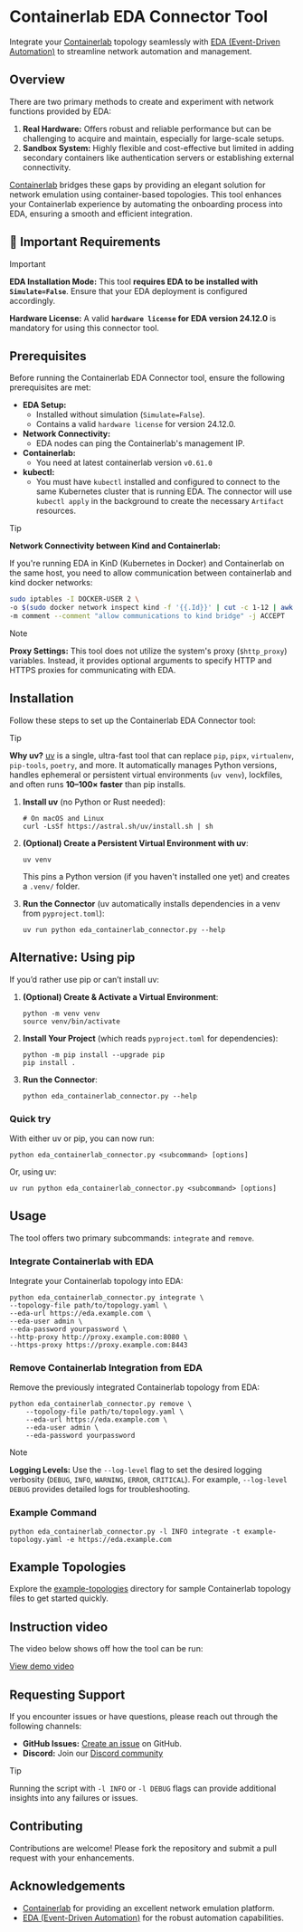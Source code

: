 # Containerlab EDA Connector Tool

Integrate your [Containerlab](https://containerlab.dev/) topology seamlessly with [EDA (Event-Driven Automation)](https://docs.eda.dev) to streamline network automation and management.

## Overview

There are two primary methods to create and experiment with network functions provided by EDA:

1. **Real Hardware:** Offers robust and reliable performance but can be challenging to acquire and maintain, especially for large-scale setups.
2. **Sandbox System:** Highly flexible and cost-effective but limited in adding secondary containers like authentication servers or establishing external connectivity.

[Containerlab](https://containerlab.dev/) bridges these gaps by providing an elegant solution for network emulation using container-based topologies. This tool enhances your Containerlab experience by automating the onboarding process into EDA, ensuring a smooth and efficient integration.

## 🚨 Important Requirements

> [!IMPORTANT]
> **EDA Installation Mode:** This tool **requires EDA to be installed with `Simulate=False`**. Ensure that your EDA deployment is configured accordingly.
>
> **Hardware License:** A valid **`hardware license` for EDA version 24.12.0** is mandatory for using this connector tool.

## Prerequisites

Before running the Containerlab EDA Connector tool, ensure the following prerequisites are met:

- **EDA Setup:**
  - Installed without simulation (`Simulate=False`).
  - Contains a valid `hardware license` for version 24.12.0.
- **Network Connectivity:**
  - EDA nodes can ping the Containerlab's management IP.
- **Containerlab:**
  - You need at latest containerlab version `v0.61.0`
- **kubectl:**
  - You must have `kubectl` installed and configured to connect to the same Kubernetes cluster that is running EDA. The connector will use `kubectl apply` in the background to create the necessary `Artifact` resources.

> [!TIP]
> **Network Connectivity between Kind and Containerlab:**
>
> If you're running EDA in KinD (Kubernetes in Docker) and Containerlab on the same host, you need to allow communication between containerlab and kind docker networks:
>
> ```bash
> sudo iptables -I DOCKER-USER 2 \
> -o $(sudo docker network inspect kind -f '{{.Id}}' | cut -c 1-12 | awk '{print "br-"$1}') \
> -m comment --comment "allow communications to kind bridge" -j ACCEPT
> ```

> [!NOTE]
> **Proxy Settings:** This tool does not utilize the system's proxy (`$http_proxy`) variables. Instead, it provides optional arguments to specify HTTP and HTTPS proxies for communicating with EDA.

## Installation

Follow these steps to set up the Containerlab EDA Connector tool:

> [!TIP]
> **Why uv?**
> [uv](https://docs.astral.sh/uv) is a single, ultra-fast tool that can replace `pip`, `pipx`, `virtualenv`, `pip-tools`, `poetry`, and more. It automatically manages Python versions, handles ephemeral or persistent virtual environments (`uv venv`), lockfiles, and often runs **10–100× faster** than pip installs.

1. **Install uv** (no Python or Rust needed):
    ```
    # On macOS and Linux
    curl -LsSf https://astral.sh/uv/install.sh | sh
    ```

2. **(Optional) Create a Persistent Virtual Environment with uv**:
    ```
    uv venv
    ```
    This pins a Python version (if you haven't installed one yet) and creates a `.venv/` folder.


3. **Run the Connector** (uv automatically installs dependencies in a venv from `pyproject.toml`):
    ```
    uv run python eda_containerlab_connector.py --help
    ```
## Alternative: Using pip

If you’d rather use pip or can’t install uv:

1. **(Optional) Create & Activate a Virtual Environment**:
    ```
    python -m venv venv
    source venv/bin/activate
    ```


2. **Install Your Project** (which reads `pyproject.toml` for dependencies):
    ```
    python -m pip install --upgrade pip
    pip install .
    ```

3. **Run the Connector**:
    ```
    python eda_containerlab_connector.py --help
    ```

### Quick try 

With either uv or pip, you can now run:
```
python eda_containerlab_connector.py <subcommand> [options]
```
Or, using uv:
```
uv run python eda_containerlab_connector.py <subcommand> [options]
```

## Usage

The tool offers two primary subcommands: `integrate` and `remove`.

### Integrate Containerlab with EDA

Integrate your Containerlab topology into EDA:

```
python eda_containerlab_connector.py integrate \
--topology-file path/to/topology.yaml \
--eda-url https://eda.example.com \
--eda-user admin \
--eda-password yourpassword \
--http-proxy http://proxy.example.com:8080 \
--https-proxy https://proxy.example.com:8443
```

### Remove Containerlab Integration from EDA

Remove the previously integrated Containerlab topology from EDA:

```
python eda_containerlab_connector.py remove \
    --topology-file path/to/topology.yaml \
    --eda-url https://eda.example.com \
    --eda-user admin \
    --eda-password yourpassword
```

> [!NOTE]
> **Logging Levels:** Use the `--log-level` flag to set the desired logging verbosity (`DEBUG`, `INFO`, `WARNING`, `ERROR`, `CRITICAL`). For example, `--log-level DEBUG` provides detailed logs for troubleshooting.

### Example Command

```
python eda_containerlab_connector.py -l INFO integrate -t example-topology.yaml -e https://eda.example.com 
```

## Example Topologies

Explore the [example-topologies](./example-topologies/) directory for sample Containerlab topology files to get started quickly.

## Instruction video

The video below shows off how the tool can be run:

<a href="./assets/demo.mp4">View demo video</a>

## Requesting Support

If you encounter issues or have questions, please reach out through the following channels:

- **GitHub Issues:** [Create an issue](https://github.com/eda-labs/clab-connector/issues) on GitHub.
- **Discord:** Join our [Discord community](https://eda.dev/discord)

> [!TIP]
> Running the script with `-l INFO` or `-l DEBUG` flags can provide additional insights into any failures or issues.

## Contributing

Contributions are welcome! Please fork the repository and submit a pull request with your enhancements.

## Acknowledgements

- [Containerlab](https://containerlab.dev/) for providing an excellent network emulation platform.
- [EDA (Event-Driven Automation)](https://docs.eda.dev/) for the robust automation capabilities.
